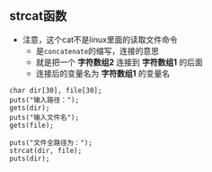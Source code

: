 ## strcat函数

* 注意，这个cat不是linux里面的读取文件命令
  * 是`concatenate`的缩写，连接的意思
  * 就是把一个 **字符数组2** 连接到 **字符数组1** 的后面
  * 连接后的变量名为 **字符数组1** 的变量名

```
char dir[30], file[30];
puts("输入路径：");
gets(dir);
puts("输入文件名");
gets(file);

puts("文件全路径为：");
strcat(dir, file);
puts(dir);
```
